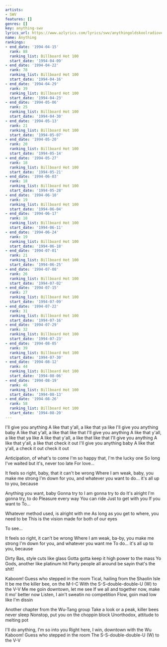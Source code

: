 ```yaml
---
artists:
- SWV
features: []
genres: []
key: anything-swv
lyrics_url: https://www.azlyrics.com/lyrics/swv/anythingoldskoolradioversion.html
name: Anything
rankings:
- end_date: '1994-04-15'
  rank: 88
  ranking_list: Billboard Hot 100
  start_date: '1994-04-09'
- end_date: '1994-04-22'
  rank: 78
  ranking_list: Billboard Hot 100
  start_date: '1994-04-16'
- end_date: '1994-04-29'
  rank: 39
  ranking_list: Billboard Hot 100
  start_date: '1994-04-23'
- end_date: '1994-05-06'
  rank: 25
  ranking_list: Billboard Hot 100
  start_date: '1994-04-30'
- end_date: '1994-05-13'
  rank: 21
  ranking_list: Billboard Hot 100
  start_date: '1994-05-07'
- end_date: '1994-05-20'
  rank: 20
  ranking_list: Billboard Hot 100
  start_date: '1994-05-14'
- end_date: '1994-05-27'
  rank: 18
  ranking_list: Billboard Hot 100
  start_date: '1994-05-21'
- end_date: '1994-06-03'
  rank: 18
  ranking_list: Billboard Hot 100
  start_date: '1994-05-28'
- end_date: '1994-06-10'
  rank: 19
  ranking_list: Billboard Hot 100
  start_date: '1994-06-04'
- end_date: '1994-06-17'
  rank: 18
  ranking_list: Billboard Hot 100
  start_date: '1994-06-11'
- end_date: '1994-06-24'
  rank: 19
  ranking_list: Billboard Hot 100
  start_date: '1994-06-18'
- end_date: '1994-07-01'
  rank: 21
  ranking_list: Billboard Hot 100
  start_date: '1994-06-25'
- end_date: '1994-07-08'
  rank: 26
  ranking_list: Billboard Hot 100
  start_date: '1994-07-02'
- end_date: '1994-07-15'
  rank: 27
  ranking_list: Billboard Hot 100
  start_date: '1994-07-09'
- end_date: '1994-07-22'
  rank: 31
  ranking_list: Billboard Hot 100
  start_date: '1994-07-16'
- end_date: '1994-07-29'
  rank: 32
  ranking_list: Billboard Hot 100
  start_date: '1994-07-23'
- end_date: '1994-08-05'
  rank: 39
  ranking_list: Billboard Hot 100
  start_date: '1994-07-30'
- end_date: '1994-08-12'
  rank: 44
  ranking_list: Billboard Hot 100
  start_date: '1994-08-06'
- end_date: '1994-08-19'
  rank: 46
  ranking_list: Billboard Hot 100
  start_date: '1994-08-13'
- end_date: '1994-08-26'
  rank: 58
  ranking_list: Billboard Hot 100
  start_date: '1994-08-20'
---
```




I'll give you anything A like that y'all, a like that ya like
I'll give you anything baby A like that y'all, a like that like that
I'll give you anything A like that y'all, a like that ya like
A like that y'all, a like that like that
I'll give you anything A like that y'all, a like that check it out
I'll give you anything baby A like that y'all, a check it out check it out



Anticipation, of what's to come
I'm so happy that, I'm the lucky one
So long I've waited but it's, never too late
For love...

It feels so right, baby, that it can't be wrong
Where I am weak, baby, you make me strong
I'm down for you, and whatever you want
to do... it's all up to you, because



Anything you want, baby Gonna try to
I am gonna try to do It's alright
I'm gonna try, to do
Pleasure every way You can ride
Just to get with you If you want to
To...



Whatever method used, is alright with me
As long as you get to where, you need to be
This is the vision made for both of our eyes

To see...

It feels so right, it can't be wrong
Where I am weak, ba-by, you make me strong
I'm down for you, and whatever you want me
To do... it's all up to you, because




Dirty Bas, style cuts like glass
Gotta gotta keep it high power to the mass
Yo Gods, another like platinum hit
Party people all around be sayin that's the shit!


Kaboom! Guess who stepped in the room
Tical, hailing from the Shaolin Isle
It be me the killer bee, on the M-I-C
With the S-S-double-double-U (W) to the V-V
Me me goin downtown, let me see
If we all and together now, make it mo' better now
Listen, I ain't sweatin no competition
Flow, goin mad low like I'm dissin


Another chapter from the Wu-Tang group
Take a look or a peak, killer bees never sleep
Nonstop, put you on the choppin block
Unorthodox, attitude to melting pot


I'll do anything, I'm so into you
Right here, I win, downtown with the Wu
Kaboom! Guess who stepped in the room
The S-S-double-double-U (W) to the V-V

